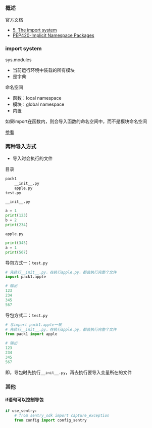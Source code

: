 ### 概述

官方文档

- [5. The import system](https://docs.python.org/3/reference/import.html)
- [PEP420-Implicit Namespace Packages](https://www.python.org/dev/peps/pep-0420)



### import system

sys.modules

- 当前运行环境中装载的所有模块
- 是字典



命名空间

- 函数：local namespace
- 模块：global namespace
- 内置



如果import在函数内，则会导入函数的命名空间中，而不是模块命名空间



[参看](https://blog.csdn.net/weixin_38256474/article/details/81228492)



### 两种导入方式

- 导入时会执行的文件

目录

```bash
pack1
	__init__.py
	apple.py
test.py
```

`__init__.py`

```python
a = 1
print(123)
b = 2
print(234)
```

`apple.py`

```python
print(345)
a = 1
print(567)
```



导包方式一：`test.py`

```python
# 先执行__init__.py，在执行apple.py，都会执行完整个文件
import pack1.apple

# 输出
123
234
345
567
```

导包方式二：`test.py`

```python
# 与import pack1.apple一致
# 先执行__init__.py，在执行apple.py，都会执行完整个文件
from pack1 import apple

# 输出
123
234
345
567
```

即，导包时先执行`__init__.py`，再去执行要导入变量所在的文件



### 其他

#### if语句可以控制导包

```python
if use_sentry:
    # from sentry_sdk import capture_exception
    from config import config_sentry
```









